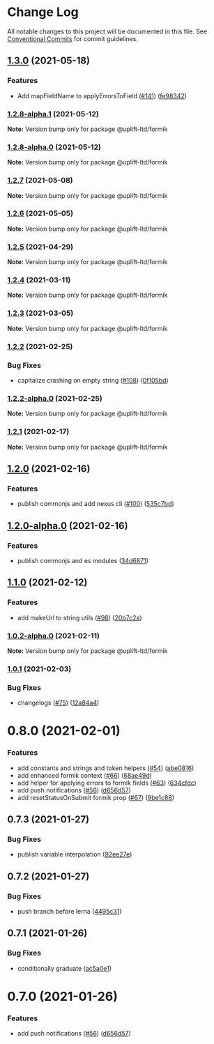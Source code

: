# Change Log

All notable changes to this project will be documented in this file.
See [Conventional Commits](https://conventionalcommits.org) for commit guidelines.

## [1.3.0](https://github.com/uplift-ltd/nexus/compare/@uplift-ltd/formik@1.2.7...@uplift-ltd/formik@1.3.0) (2021-05-18)


### Features

* Add mapFieldName to applyErrorsToField ([#141](https://github.com/uplift-ltd/nexus/issues/141)) ([fe98342](https://github.com/uplift-ltd/nexus/commit/fe98342facb05264c1645be4c86eb520304d3ced))



### [1.2.8-alpha.1](https://github.com/uplift-ltd/nexus/compare/@uplift-ltd/formik@1.2.8-alpha.0...@uplift-ltd/formik@1.2.8-alpha.1) (2021-05-12)

**Note:** Version bump only for package @uplift-ltd/formik





### [1.2.8-alpha.0](https://github.com/uplift-ltd/nexus/compare/@uplift-ltd/formik@1.2.7...@uplift-ltd/formik@1.2.8-alpha.0) (2021-05-12)

**Note:** Version bump only for package @uplift-ltd/formik





### [1.2.7](https://github.com/uplift-ltd/nexus/compare/@uplift-ltd/formik@1.2.6...@uplift-ltd/formik@1.2.7) (2021-05-08)

**Note:** Version bump only for package @uplift-ltd/formik





### [1.2.6](https://github.com/uplift-ltd/nexus/compare/@uplift-ltd/formik@1.2.5...@uplift-ltd/formik@1.2.6) (2021-05-05)

**Note:** Version bump only for package @uplift-ltd/formik





### [1.2.5](https://github.com/uplift-ltd/nexus/compare/@uplift-ltd/formik@1.2.4...@uplift-ltd/formik@1.2.5) (2021-04-29)

**Note:** Version bump only for package @uplift-ltd/formik





### [1.2.4](https://github.com/uplift-ltd/nexus/compare/@uplift-ltd/formik@1.2.3...@uplift-ltd/formik@1.2.4) (2021-03-11)

**Note:** Version bump only for package @uplift-ltd/formik





### [1.2.3](https://github.com/uplift-ltd/nexus/compare/@uplift-ltd/formik@1.2.2...@uplift-ltd/formik@1.2.3) (2021-03-05)

**Note:** Version bump only for package @uplift-ltd/formik





### [1.2.2](https://github.com/uplift-ltd/nexus/compare/@uplift-ltd/formik@1.2.1...@uplift-ltd/formik@1.2.2) (2021-02-25)


### Bug Fixes

* capitalize crashing on empty string ([#108](https://github.com/uplift-ltd/nexus/issues/108)) ([0f105bd](https://github.com/uplift-ltd/nexus/commit/0f105bd805ba081243cdf05b91106bf670331841))



### [1.2.2-alpha.0](https://github.com/uplift-ltd/nexus/compare/@uplift-ltd/formik@1.2.1...@uplift-ltd/formik@1.2.2-alpha.0) (2021-02-25)

**Note:** Version bump only for package @uplift-ltd/formik





### [1.2.1](https://github.com/uplift-ltd/nexus/compare/@uplift-ltd/formik@1.2.0...@uplift-ltd/formik@1.2.1) (2021-02-17)

**Note:** Version bump only for package @uplift-ltd/formik





## [1.2.0](https://github.com/uplift-ltd/nexus/compare/@uplift-ltd/formik@1.1.0...@uplift-ltd/formik@1.2.0) (2021-02-16)


### Features

* publish commonjs and add nexus cli ([#100](https://github.com/uplift-ltd/nexus/issues/100)) ([535c7bd](https://github.com/uplift-ltd/nexus/commit/535c7bd0ad8224b9dde814f18f9d5082366061e1))



## [1.2.0-alpha.0](https://github.com/uplift-ltd/nexus/compare/@uplift-ltd/formik@1.1.0...@uplift-ltd/formik@1.2.0-alpha.0) (2021-02-16)


### Features

* publish commonjs and es modules ([34d6871](https://github.com/uplift-ltd/nexus/commit/34d6871f720efebf2d48773ae1e17c8dc6fd652d))



## [1.1.0](https://github.com/uplift-ltd/nexus/compare/@uplift-ltd/formik@1.0.1...@uplift-ltd/formik@1.1.0) (2021-02-12)


### Features

* add makeUrl to string utils ([#98](https://github.com/uplift-ltd/nexus/issues/98)) ([20b7c2a](https://github.com/uplift-ltd/nexus/commit/20b7c2acf9f0738c4af64344db6510c46fa71c69))



### [1.0.2-alpha.0](https://github.com/uplift-ltd/nexus/compare/@uplift-ltd/formik@1.0.1...@uplift-ltd/formik@1.0.2-alpha.0) (2021-02-11)

**Note:** Version bump only for package @uplift-ltd/formik





### [1.0.1](https://github.com/uplift-ltd/nexus/compare/@uplift-ltd/formik@0.8.0...@uplift-ltd/formik@1.0.1) (2021-02-03)


### Bug Fixes

* changelogs ([#75](https://github.com/uplift-ltd/nexus/issues/75)) ([12a84a4](https://github.com/uplift-ltd/nexus/commit/12a84a443f74257efe930d0dcf96b61635643dcd))



# 0.8.0 (2021-02-01)


### Features

* add constants and strings and token helpers ([#54](https://github.com/uplift-ltd/nexus/issues/54))
  ([abe0816](https://github.com/uplift-ltd/nexus/commit/abe08162dec2552c083680fde4ce80bf9d4b6675))
* add enhanced formik context ([#66](https://github.com/uplift-ltd/nexus/issues/66))
  ([68ae49d](https://github.com/uplift-ltd/nexus/commit/68ae49de012675479bf376577a0c32d471587c33))
* add helper for applying errors to formik fields
  ([#63](https://github.com/uplift-ltd/nexus/issues/63))
  ([634cfdc](https://github.com/uplift-ltd/nexus/commit/634cfdc162b11311c154bb48eee3b0da6d901b30))
* add push notifications ([#56](https://github.com/uplift-ltd/nexus/issues/56))
  ([d656d57](https://github.com/uplift-ltd/nexus/commit/d656d57fa545c77c9c28aab77e57ea43a2bacc60))
* add resetStatusOnSubmit formik prop ([#67](https://github.com/uplift-ltd/nexus/issues/67))
  ([9be1c88](https://github.com/uplift-ltd/nexus/commit/9be1c8872fee6482460aff53c14f4d641ec19d32))


## 0.7.3 (2021-01-27)


### Bug Fixes

* publish variable interpolation
  ([92ee27e](https://github.com/uplift-ltd/nexus/commit/92ee27e2b1a473d14e95120fd9835f90e2b4b0d0))





## 0.7.2 (2021-01-27)


### Bug Fixes

* push branch before lerna
  ([4495c31](https://github.com/uplift-ltd/nexus/commit/4495c311019edad65242fddfcbec3763a86f528c))





## 0.7.1 (2021-01-26)


### Bug Fixes

* conditionally graduate
  ([ac5a0e1](https://github.com/uplift-ltd/nexus/commit/ac5a0e1fc880399a0b498e7eac042f1572fee991))





# 0.7.0 (2021-01-26)


### Features

* add push notifications ([#56](https://github.com/uplift-ltd/nexus/issues/56))
  ([d656d57](https://github.com/uplift-ltd/nexus/commit/d656d57fa545c77c9c28aab77e57ea43a2bacc60))
